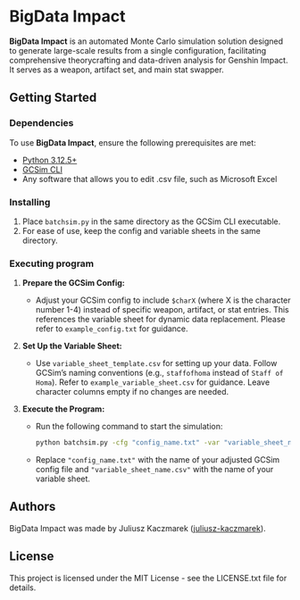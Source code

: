 # BigData Impact

**BigData Impact** is an automated Monte Carlo simulation solution designed to generate large-scale results from a single configuration, facilitating comprehensive theorycrafting and data-driven analysis for Genshin Impact. It serves as a weapon, artifact set, and main stat swapper.

## Getting Started

### Dependencies

To use **BigData Impact**, ensure the following prerequisites are met:
* [Python 3.12.5+](https://www.python.org/)
* [GCSim CLI](https://github.com/genshinsim/gcsim)
* Any software that allows you to edit .csv file, such as Microsoft Excel

### Installing

1. Place `batchsim.py` in the same directory as the GCSim CLI executable.
2. For ease of use, keep the config and variable sheets in the same directory.

### Executing program

1. **Prepare the GCSim Config:**
   - Adjust your GCSim config to include `$charX` (where X is the character number 1-4) instead of specific weapon, artifact, or stat entries. This references the variable sheet for dynamic data replacement. Please refer to `example_config.txt` for guidance.

2. **Set Up the Variable Sheet:**
   - Use `variable_sheet_template.csv` for setting up your data. Follow GCSim’s naming conventions (e.g., `staffofhoma` instead of `Staff of Homa`). Refer to `example_variable_sheet.csv` for guidance. Leave character columns empty if no changes are needed.
  
3. **Execute the Program:**
   - Run the following command to start the simulation:

     ```bash
     python batchsim.py -cfg "config_name.txt" -var "variable_sheet_name.csv"
     ```

   - Replace `"config_name.txt"` with the name of your adjusted GCSim config file and `"variable_sheet_name.csv"` with the name of your variable sheet.

## Authors

BigData Impact was made by Juliusz Kaczmarek ([juliusz-kaczmarek](https://github.com/juliusz-kaczmarek)).

## License

This project is licensed under the MIT License - see the LICENSE.txt file for details.
